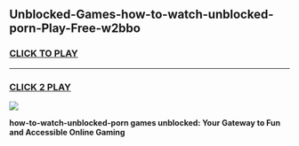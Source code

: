 
## Unblocked-Games-how-to-watch-unblocked-porn-Play-Free-w2bbo
<h3>
<a href="https://premium76.site?title=how-to-watch-unblocked-porn&ref=10A">CLICK TO PLAY</a></h3>
<hr>

<h3>
<a href="https://premium76.site?title=how-to-watch-unblocked-porn&ref=10A">CLICK 2 PLAY</a>
  
</h3>

<a href="https://premium76.site?title=how-to-watch-unblocked-porn&ref=10A"><img src="https://clearcache.store/games.png"></a>


**how-to-watch-unblocked-porn games unblocked: Your Gateway to Fun and Accessible Online Gaming**
